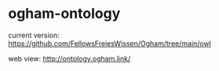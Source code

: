 # ogham-ontology

current version: https://github.com/FellowsFreiesWissen/Ogham/tree/main/owl

web view: http://ontology.ogham.link/
